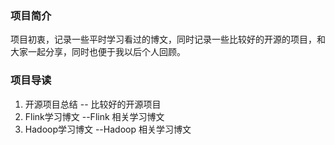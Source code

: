 ### 项目简介
项目初衷，记录一些平时学习看过的博文，同时记录一些比较好的开源的项目，和大家一起分享，同时也便于我以后个人回顾。
### 项目导读
1. 开源项目总结 -- 比较好的开源项目
2. Flink学习博文 --Flink 相关学习博文
3. Hadoop学习博文 --Hadoop 相关学习博文

